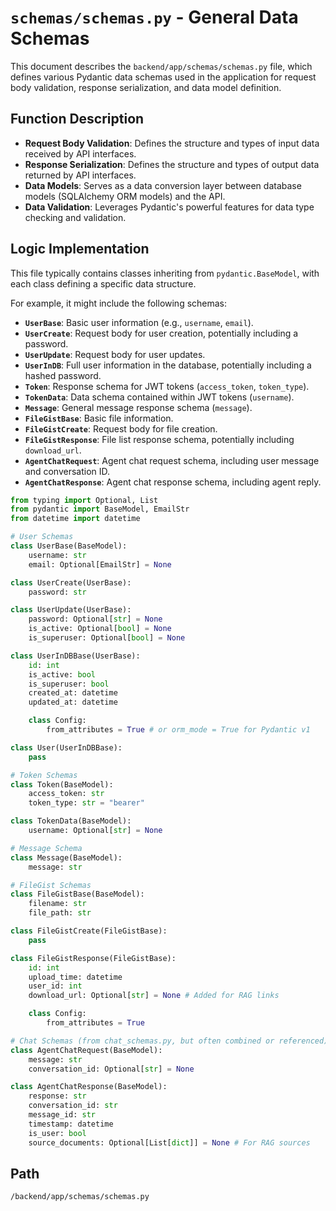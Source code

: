 # `schemas/schemas.py` - General Data Schemas

This document describes the `backend/app/schemas/schemas.py` file, which defines various Pydantic data schemas used in the application for request body validation, response serialization, and data model definition.

## Function Description
*   **Request Body Validation**: Defines the structure and types of input data received by API interfaces.
*   **Response Serialization**: Defines the structure and types of output data returned by API interfaces.
*   **Data Models**: Serves as a data conversion layer between database models (SQLAlchemy ORM models) and the API.
*   **Data Validation**: Leverages Pydantic's powerful features for data type checking and validation.

## Logic Implementation
This file typically contains classes inheriting from `pydantic.BaseModel`, with each class defining a specific data structure.

For example, it might include the following schemas:
*   **`UserBase`**: Basic user information (e.g., `username`, `email`).
*   **`UserCreate`**: Request body for user creation, potentially including a password.
*   **`UserUpdate`**: Request body for user updates.
*   **`UserInDB`**: Full user information in the database, potentially including a hashed password.
*   **`Token`**: Response schema for JWT tokens (`access_token`, `token_type`).
*   **`TokenData`**: Data schema contained within JWT tokens (`username`).
*   **`Message`**: General message response schema (`message`).
*   **`FileGistBase`**: Basic file information.
*   **`FileGistCreate`**: Request body for file creation.
*   **`FileGistResponse`**: File list response schema, potentially including `download_url`.
*   **`AgentChatRequest`**: Agent chat request schema, including user message and conversation ID.
*   **`AgentChatResponse`**: Agent chat response schema, including agent reply.

```python
from typing import Optional, List
from pydantic import BaseModel, EmailStr
from datetime import datetime

# User Schemas
class UserBase(BaseModel):
    username: str
    email: Optional[EmailStr] = None

class UserCreate(UserBase):
    password: str

class UserUpdate(UserBase):
    password: Optional[str] = None
    is_active: Optional[bool] = None
    is_superuser: Optional[bool] = None

class UserInDBBase(UserBase):
    id: int
    is_active: bool
    is_superuser: bool
    created_at: datetime
    updated_at: datetime

    class Config:
        from_attributes = True # or orm_mode = True for Pydantic v1

class User(UserInDBBase):
    pass

# Token Schemas
class Token(BaseModel):
    access_token: str
    token_type: str = "bearer"

class TokenData(BaseModel):
    username: Optional[str] = None

# Message Schema
class Message(BaseModel):
    message: str

# FileGist Schemas
class FileGistBase(BaseModel):
    filename: str
    file_path: str

class FileGistCreate(FileGistBase):
    pass

class FileGistResponse(FileGistBase):
    id: int
    upload_time: datetime
    user_id: int
    download_url: Optional[str] = None # Added for RAG links

    class Config:
        from_attributes = True

# Chat Schemas (from chat_schemas.py, but often combined or referenced)
class AgentChatRequest(BaseModel):
    message: str
    conversation_id: Optional[str] = None

class AgentChatResponse(BaseModel):
    response: str
    conversation_id: str
    message_id: str
    timestamp: datetime
    is_user: bool
    source_documents: Optional[List[dict]] = None # For RAG sources
```

## Path
`/backend/app/schemas/schemas.py`